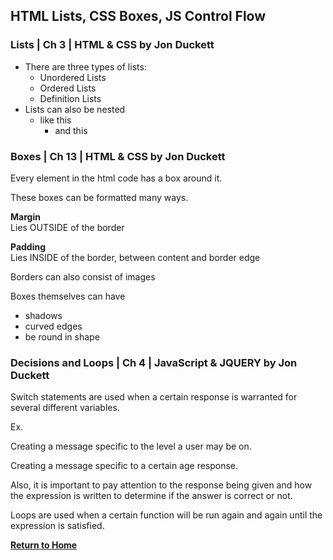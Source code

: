 ## HTML Lists, CSS Boxes, JS Control Flow

### Lists | Ch 3 | HTML & CSS by Jon Duckett

- There are three types of lists:  
  - Unordered Lists
  - Ordered Lists
  - Definition Lists
- Lists can also be nested
  - like this
    - and this


### Boxes | Ch 13 | HTML & CSS by Jon Duckett

Every element in the html code has a box around it.

These boxes can be formatted many ways.

**Margin**  
  Lies OUTSIDE of the border

**Padding**  
  Lies INSIDE of the border, between content and border edge

Borders can also consist of images

Boxes themselves can have  
  - shadows
  - curved edges
  - be round in shape


### Decisions and Loops | Ch 4 | JavaScript & JQUERY by Jon Duckett

Switch statements are used when a certain response is warranted for several different variables.  

Ex.  

Creating a message specific to the level a user may be on.

Creating a message specific to a certain age response.

Also, it is important to pay attention to the response being given and how the expression is written to determine if the answer is correct or not.

Loops are used when a certain function will be run again and again until the expression is satisfied. 

[**Return to Home**](README.md)


